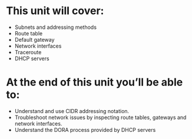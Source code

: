# This unit will cover:
- Subnets and addressing methods
- Route table
- Default gateway
- Network interfaces
- Traceroute
- DHCP servers

# At the end of this unit you’ll be able to:
- Understand and use CIDR addressing notation.
- Troubleshoot network issues by inspecting route tables, gateways and network interfaces. 
- Understand the DORA process provided by DHCP servers